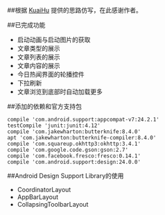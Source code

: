 ##根据 [KuaiHu](https://github.com/iKrelve/KuaiHu "KuaiHu") 提供的思路仿写，在此感谢作者。

##已完成功能

+ 启动动画与启动图片的获取
+ 文章类型的展示
+ 文章列表的展示
+ 文章内容的展示
+ 今日热闻界面的轮播控件
+ 下拉刷新
+ 文章浏览到底部时自动加载更多

##添加的依赖和官方支持包

	compile 'com.android.support:appcompat-v7:24.2.1'
  	testCompile 'junit:junit:4.12'
  	compile 'com.jakewharton:butterknife:8.4.0'
 	apt 'com.jakewharton:butterknife-compiler:8.4.0'
  	compile 'com.squareup.okhttp3:okhttp:3.4.1'
 	compile 'com.google.code.gson:gson:2.7'
  	compile 'com.facebook.fresco:fresco:0.14.1'
  	compile 'com.android.support:design:24.0.0'

##Android Design Support Library的使用

+ CoordinatorLayout
+ AppBarLayout
+ CollapsingToolbarLayout
